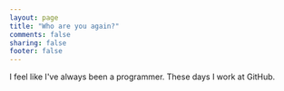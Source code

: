 ```yaml
---
layout: page
title: "Who are you again?"
comments: false
sharing: false
footer: false
---
```


I feel like I've always been a programmer.  These days I work at GitHub.